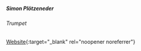 ##### Simon Plötzeneder

###### Trumpet

[Website](http://www.ploetzeneder.net/){:target="_blank" rel="noopener noreferrer"}
